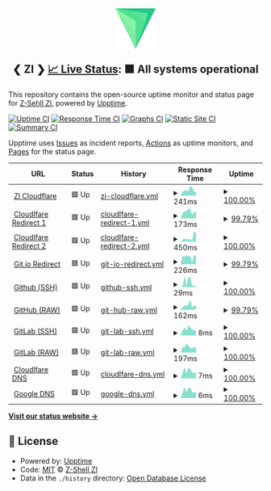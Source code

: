 <h2 align="center">
  <a href="https://github.com/z-shell/zi">
    <img src="https://github.com/z-shell/zi/raw/main/docs/images/logo.svg" alt="Logo" width="80" height="80" />
  </a>
  
  ❮ ZI ❯ [📈 Live Status](https://z-shell.github.io/uptime-status): <!--live status--> **🟩 All systems operational**

</h2>

This repository contains the open-source uptime monitor and status page for [Z-Sehll ZI](https://github.com/z-shell), powered by [Upptime](https://github.com/upptime/upptime).

[![Uptime CI](https://github.com/ss-o/upptime/workflows/Uptime%20CI/badge.svg)](https://github.com/z-shell/uptime-status/actions?query=workflow%3A%22Uptime+CI%22)
[![Response Time CI](https://github.com/ss-o/upptime/workflows/Response%20Time%20CI/badge.svg)](https://github.com/z-shell/uptime-status/actions?query=workflow%3A%22Response+Time+CI%22)
[![Graphs CI](https://github.com/ss-o/upptime/workflows/Graphs%20CI/badge.svg)](https://github.com/z-shell/uptime-status/actions?query=workflow%3A%22Graphs+CI%22)
[![Static Site CI](https://github.com/ss-o/upptime/workflows/Static%20Site%20CI/badge.svg)](https://github.com/z-shell/uptime-status/actions?query=workflow%3A%22Static+Site+CI%22)
[![Summary CI](https://github.com/z-shell/uptime-status/workflows/Summary%20CI/badge.svg)](https://github.com/z-shell/uptime-status/actions?query=workflow%3A%22Summary+CI%22)

Upptime uses [Issues](https://github.com/z-shell/uptime-status/issues) as incident reports, [Actions](https://github.com/z-shell/uptime-status/actions) as uptime monitors, and [Pages](https://z-shell.github.io/uptime-status) for the status page.

<!--start: status pages-->
<!-- This summary is generated by Upptime (https://github.com/upptime/upptime) -->
<!-- Do not edit this manually, your changes will be overwritten -->
<!-- prettier-ignore -->
| URL | Status | History | Response Time | Uptime |
| --- | ------ | ------- | ------------- | ------ |
| <img alt="" src="https://favicons.githubusercontent.com/z-shell.pages.dev" height="13"> [ZI Cloudflare](https://z-shell.pages.dev) | 🟩 Up | [zi-cloudflare.yml](https://github.com/z-shell/uptime-status/commits/HEAD/history/zi-cloudflare.yml) | <details><summary><img alt="Response time graph" src="./graphs/zi-cloudflare/response-time-week.png" height="20"> 241ms</summary><br><a href="https://z-shell.github.io/uptime-status/history/zi-cloudflare"><img alt="Response time 241" src="https://img.shields.io/endpoint?url=https%3A%2F%2Fraw.githubusercontent.com%2Fz-shell%2Fuptime-status%2FHEAD%2Fapi%2Fzi-cloudflare%2Fresponse-time.json"></a><br><a href="https://z-shell.github.io/uptime-status/history/zi-cloudflare"><img alt="24-hour response time 163" src="https://img.shields.io/endpoint?url=https%3A%2F%2Fraw.githubusercontent.com%2Fz-shell%2Fuptime-status%2FHEAD%2Fapi%2Fzi-cloudflare%2Fresponse-time-day.json"></a><br><a href="https://z-shell.github.io/uptime-status/history/zi-cloudflare"><img alt="7-day response time 241" src="https://img.shields.io/endpoint?url=https%3A%2F%2Fraw.githubusercontent.com%2Fz-shell%2Fuptime-status%2FHEAD%2Fapi%2Fzi-cloudflare%2Fresponse-time-week.json"></a><br><a href="https://z-shell.github.io/uptime-status/history/zi-cloudflare"><img alt="30-day response time 241" src="https://img.shields.io/endpoint?url=https%3A%2F%2Fraw.githubusercontent.com%2Fz-shell%2Fuptime-status%2FHEAD%2Fapi%2Fzi-cloudflare%2Fresponse-time-month.json"></a><br><a href="https://z-shell.github.io/uptime-status/history/zi-cloudflare"><img alt="1-year response time 241" src="https://img.shields.io/endpoint?url=https%3A%2F%2Fraw.githubusercontent.com%2Fz-shell%2Fuptime-status%2FHEAD%2Fapi%2Fzi-cloudflare%2Fresponse-time-year.json"></a></details> | <details><summary><a href="https://z-shell.github.io/uptime-status/history/zi-cloudflare">100.00%</a></summary><a href="https://z-shell.github.io/uptime-status/history/zi-cloudflare"><img alt="All-time uptime 99.87%" src="https://img.shields.io/endpoint?url=https%3A%2F%2Fraw.githubusercontent.com%2Fz-shell%2Fuptime-status%2FHEAD%2Fapi%2Fzi-cloudflare%2Fuptime.json"></a><br><a href="https://z-shell.github.io/uptime-status/history/zi-cloudflare"><img alt="24-hour uptime 100.00%" src="https://img.shields.io/endpoint?url=https%3A%2F%2Fraw.githubusercontent.com%2Fz-shell%2Fuptime-status%2FHEAD%2Fapi%2Fzi-cloudflare%2Fuptime-day.json"></a><br><a href="https://z-shell.github.io/uptime-status/history/zi-cloudflare"><img alt="7-day uptime 100.00%" src="https://img.shields.io/endpoint?url=https%3A%2F%2Fraw.githubusercontent.com%2Fz-shell%2Fuptime-status%2FHEAD%2Fapi%2Fzi-cloudflare%2Fuptime-week.json"></a><br><a href="https://z-shell.github.io/uptime-status/history/zi-cloudflare"><img alt="30-day uptime 99.87%" src="https://img.shields.io/endpoint?url=https%3A%2F%2Fraw.githubusercontent.com%2Fz-shell%2Fuptime-status%2FHEAD%2Fapi%2Fzi-cloudflare%2Fuptime-month.json"></a><br><a href="https://z-shell.github.io/uptime-status/history/zi-cloudflare"><img alt="1-year uptime 99.87%" src="https://img.shields.io/endpoint?url=https%3A%2F%2Fraw.githubusercontent.com%2Fz-shell%2Fuptime-status%2FHEAD%2Fapi%2Fzi-cloudflare%2Fuptime-year.json"></a></details>
| <img alt="" src="https://favicons.githubusercontent.com/z-shell.pages.dev" height="13"> [Cloudlfare Redirect 1](https://z-shell.pages.dev/i-hub) | 🟩 Up | [cloudlfare-redirect-1.yml](https://github.com/z-shell/uptime-status/commits/HEAD/history/cloudlfare-redirect-1.yml) | <details><summary><img alt="Response time graph" src="./graphs/cloudlfare-redirect-1/response-time-week.png" height="20"> 173ms</summary><br><a href="https://z-shell.github.io/uptime-status/history/cloudlfare-redirect-1"><img alt="Response time 201" src="https://img.shields.io/endpoint?url=https%3A%2F%2Fraw.githubusercontent.com%2Fz-shell%2Fuptime-status%2FHEAD%2Fapi%2Fcloudlfare-redirect-1%2Fresponse-time.json"></a><br><a href="https://z-shell.github.io/uptime-status/history/cloudlfare-redirect-1"><img alt="24-hour response time 144" src="https://img.shields.io/endpoint?url=https%3A%2F%2Fraw.githubusercontent.com%2Fz-shell%2Fuptime-status%2FHEAD%2Fapi%2Fcloudlfare-redirect-1%2Fresponse-time-day.json"></a><br><a href="https://z-shell.github.io/uptime-status/history/cloudlfare-redirect-1"><img alt="7-day response time 173" src="https://img.shields.io/endpoint?url=https%3A%2F%2Fraw.githubusercontent.com%2Fz-shell%2Fuptime-status%2FHEAD%2Fapi%2Fcloudlfare-redirect-1%2Fresponse-time-week.json"></a><br><a href="https://z-shell.github.io/uptime-status/history/cloudlfare-redirect-1"><img alt="30-day response time 179" src="https://img.shields.io/endpoint?url=https%3A%2F%2Fraw.githubusercontent.com%2Fz-shell%2Fuptime-status%2FHEAD%2Fapi%2Fcloudlfare-redirect-1%2Fresponse-time-month.json"></a><br><a href="https://z-shell.github.io/uptime-status/history/cloudlfare-redirect-1"><img alt="1-year response time 201" src="https://img.shields.io/endpoint?url=https%3A%2F%2Fraw.githubusercontent.com%2Fz-shell%2Fuptime-status%2FHEAD%2Fapi%2Fcloudlfare-redirect-1%2Fresponse-time-year.json"></a></details> | <details><summary><a href="https://z-shell.github.io/uptime-status/history/cloudlfare-redirect-1">99.79%</a></summary><a href="https://z-shell.github.io/uptime-status/history/cloudlfare-redirect-1"><img alt="All-time uptime 99.87%" src="https://img.shields.io/endpoint?url=https%3A%2F%2Fraw.githubusercontent.com%2Fz-shell%2Fuptime-status%2FHEAD%2Fapi%2Fcloudlfare-redirect-1%2Fuptime.json"></a><br><a href="https://z-shell.github.io/uptime-status/history/cloudlfare-redirect-1"><img alt="24-hour uptime 98.53%" src="https://img.shields.io/endpoint?url=https%3A%2F%2Fraw.githubusercontent.com%2Fz-shell%2Fuptime-status%2FHEAD%2Fapi%2Fcloudlfare-redirect-1%2Fuptime-day.json"></a><br><a href="https://z-shell.github.io/uptime-status/history/cloudlfare-redirect-1"><img alt="7-day uptime 99.79%" src="https://img.shields.io/endpoint?url=https%3A%2F%2Fraw.githubusercontent.com%2Fz-shell%2Fuptime-status%2FHEAD%2Fapi%2Fcloudlfare-redirect-1%2Fuptime-week.json"></a><br><a href="https://z-shell.github.io/uptime-status/history/cloudlfare-redirect-1"><img alt="30-day uptime 99.82%" src="https://img.shields.io/endpoint?url=https%3A%2F%2Fraw.githubusercontent.com%2Fz-shell%2Fuptime-status%2FHEAD%2Fapi%2Fcloudlfare-redirect-1%2Fuptime-month.json"></a><br><a href="https://z-shell.github.io/uptime-status/history/cloudlfare-redirect-1"><img alt="1-year uptime 99.87%" src="https://img.shields.io/endpoint?url=https%3A%2F%2Fraw.githubusercontent.com%2Fz-shell%2Fuptime-status%2FHEAD%2Fapi%2Fcloudlfare-redirect-1%2Fuptime-year.json"></a></details>
| <img alt="" src="https://favicons.githubusercontent.com/z-shell.pages.dev" height="13"> [Cloudlfare Redirect 2](https://z-shell.pages.dev/i-lab) | 🟩 Up | [cloudlfare-redirect-2.yml](https://github.com/z-shell/uptime-status/commits/HEAD/history/cloudlfare-redirect-2.yml) | <details><summary><img alt="Response time graph" src="./graphs/cloudlfare-redirect-2/response-time-week.png" height="20"> 450ms</summary><br><a href="https://z-shell.github.io/uptime-status/history/cloudlfare-redirect-2"><img alt="Response time 319" src="https://img.shields.io/endpoint?url=https%3A%2F%2Fraw.githubusercontent.com%2Fz-shell%2Fuptime-status%2FHEAD%2Fapi%2Fcloudlfare-redirect-2%2Fresponse-time.json"></a><br><a href="https://z-shell.github.io/uptime-status/history/cloudlfare-redirect-2"><img alt="24-hour response time 944" src="https://img.shields.io/endpoint?url=https%3A%2F%2Fraw.githubusercontent.com%2Fz-shell%2Fuptime-status%2FHEAD%2Fapi%2Fcloudlfare-redirect-2%2Fresponse-time-day.json"></a><br><a href="https://z-shell.github.io/uptime-status/history/cloudlfare-redirect-2"><img alt="7-day response time 450" src="https://img.shields.io/endpoint?url=https%3A%2F%2Fraw.githubusercontent.com%2Fz-shell%2Fuptime-status%2FHEAD%2Fapi%2Fcloudlfare-redirect-2%2Fresponse-time-week.json"></a><br><a href="https://z-shell.github.io/uptime-status/history/cloudlfare-redirect-2"><img alt="30-day response time 336" src="https://img.shields.io/endpoint?url=https%3A%2F%2Fraw.githubusercontent.com%2Fz-shell%2Fuptime-status%2FHEAD%2Fapi%2Fcloudlfare-redirect-2%2Fresponse-time-month.json"></a><br><a href="https://z-shell.github.io/uptime-status/history/cloudlfare-redirect-2"><img alt="1-year response time 319" src="https://img.shields.io/endpoint?url=https%3A%2F%2Fraw.githubusercontent.com%2Fz-shell%2Fuptime-status%2FHEAD%2Fapi%2Fcloudlfare-redirect-2%2Fresponse-time-year.json"></a></details> | <details><summary><a href="https://z-shell.github.io/uptime-status/history/cloudlfare-redirect-2">100.00%</a></summary><a href="https://z-shell.github.io/uptime-status/history/cloudlfare-redirect-2"><img alt="All-time uptime 99.90%" src="https://img.shields.io/endpoint?url=https%3A%2F%2Fraw.githubusercontent.com%2Fz-shell%2Fuptime-status%2FHEAD%2Fapi%2Fcloudlfare-redirect-2%2Fuptime.json"></a><br><a href="https://z-shell.github.io/uptime-status/history/cloudlfare-redirect-2"><img alt="24-hour uptime 100.00%" src="https://img.shields.io/endpoint?url=https%3A%2F%2Fraw.githubusercontent.com%2Fz-shell%2Fuptime-status%2FHEAD%2Fapi%2Fcloudlfare-redirect-2%2Fuptime-day.json"></a><br><a href="https://z-shell.github.io/uptime-status/history/cloudlfare-redirect-2"><img alt="7-day uptime 100.00%" src="https://img.shields.io/endpoint?url=https%3A%2F%2Fraw.githubusercontent.com%2Fz-shell%2Fuptime-status%2FHEAD%2Fapi%2Fcloudlfare-redirect-2%2Fuptime-week.json"></a><br><a href="https://z-shell.github.io/uptime-status/history/cloudlfare-redirect-2"><img alt="30-day uptime 99.87%" src="https://img.shields.io/endpoint?url=https%3A%2F%2Fraw.githubusercontent.com%2Fz-shell%2Fuptime-status%2FHEAD%2Fapi%2Fcloudlfare-redirect-2%2Fuptime-month.json"></a><br><a href="https://z-shell.github.io/uptime-status/history/cloudlfare-redirect-2"><img alt="1-year uptime 99.90%" src="https://img.shields.io/endpoint?url=https%3A%2F%2Fraw.githubusercontent.com%2Fz-shell%2Fuptime-status%2FHEAD%2Fapi%2Fcloudlfare-redirect-2%2Fuptime-year.json"></a></details>
| <img alt="" src="https://favicons.githubusercontent.com/git.io" height="13"> [Git.io Redirect](https://git.io/get-zi) | 🟩 Up | [git-io-redirect.yml](https://github.com/z-shell/uptime-status/commits/HEAD/history/git-io-redirect.yml) | <details><summary><img alt="Response time graph" src="./graphs/git-io-redirect/response-time-week.png" height="20"> 226ms</summary><br><a href="https://z-shell.github.io/uptime-status/history/git-io-redirect"><img alt="Response time 183" src="https://img.shields.io/endpoint?url=https%3A%2F%2Fraw.githubusercontent.com%2Fz-shell%2Fuptime-status%2FHEAD%2Fapi%2Fgit-io-redirect%2Fresponse-time.json"></a><br><a href="https://z-shell.github.io/uptime-status/history/git-io-redirect"><img alt="24-hour response time 235" src="https://img.shields.io/endpoint?url=https%3A%2F%2Fraw.githubusercontent.com%2Fz-shell%2Fuptime-status%2FHEAD%2Fapi%2Fgit-io-redirect%2Fresponse-time-day.json"></a><br><a href="https://z-shell.github.io/uptime-status/history/git-io-redirect"><img alt="7-day response time 226" src="https://img.shields.io/endpoint?url=https%3A%2F%2Fraw.githubusercontent.com%2Fz-shell%2Fuptime-status%2FHEAD%2Fapi%2Fgit-io-redirect%2Fresponse-time-week.json"></a><br><a href="https://z-shell.github.io/uptime-status/history/git-io-redirect"><img alt="30-day response time 190" src="https://img.shields.io/endpoint?url=https%3A%2F%2Fraw.githubusercontent.com%2Fz-shell%2Fuptime-status%2FHEAD%2Fapi%2Fgit-io-redirect%2Fresponse-time-month.json"></a><br><a href="https://z-shell.github.io/uptime-status/history/git-io-redirect"><img alt="1-year response time 183" src="https://img.shields.io/endpoint?url=https%3A%2F%2Fraw.githubusercontent.com%2Fz-shell%2Fuptime-status%2FHEAD%2Fapi%2Fgit-io-redirect%2Fresponse-time-year.json"></a></details> | <details><summary><a href="https://z-shell.github.io/uptime-status/history/git-io-redirect">99.79%</a></summary><a href="https://z-shell.github.io/uptime-status/history/git-io-redirect"><img alt="All-time uptime 99.96%" src="https://img.shields.io/endpoint?url=https%3A%2F%2Fraw.githubusercontent.com%2Fz-shell%2Fuptime-status%2FHEAD%2Fapi%2Fgit-io-redirect%2Fuptime.json"></a><br><a href="https://z-shell.github.io/uptime-status/history/git-io-redirect"><img alt="24-hour uptime 98.53%" src="https://img.shields.io/endpoint?url=https%3A%2F%2Fraw.githubusercontent.com%2Fz-shell%2Fuptime-status%2FHEAD%2Fapi%2Fgit-io-redirect%2Fuptime-day.json"></a><br><a href="https://z-shell.github.io/uptime-status/history/git-io-redirect"><img alt="7-day uptime 99.79%" src="https://img.shields.io/endpoint?url=https%3A%2F%2Fraw.githubusercontent.com%2Fz-shell%2Fuptime-status%2FHEAD%2Fapi%2Fgit-io-redirect%2Fuptime-week.json"></a><br><a href="https://z-shell.github.io/uptime-status/history/git-io-redirect"><img alt="30-day uptime 99.95%" src="https://img.shields.io/endpoint?url=https%3A%2F%2Fraw.githubusercontent.com%2Fz-shell%2Fuptime-status%2FHEAD%2Fapi%2Fgit-io-redirect%2Fuptime-month.json"></a><br><a href="https://z-shell.github.io/uptime-status/history/git-io-redirect"><img alt="1-year uptime 99.96%" src="https://img.shields.io/endpoint?url=https%3A%2F%2Fraw.githubusercontent.com%2Fz-shell%2Fuptime-status%2FHEAD%2Fapi%2Fgit-io-redirect%2Fuptime-year.json"></a></details>
| <img alt="" src="https://favicons.githubusercontent.com/null" height="13"> [Github (SSH)](github.com) | 🟩 Up | [github-ssh.yml](https://github.com/z-shell/uptime-status/commits/HEAD/history/github-ssh.yml) | <details><summary><img alt="Response time graph" src="./graphs/github-ssh/response-time-week.png" height="20"> 29ms</summary><br><a href="https://z-shell.github.io/uptime-status/history/github-ssh"><img alt="Response time 19" src="https://img.shields.io/endpoint?url=https%3A%2F%2Fraw.githubusercontent.com%2Fz-shell%2Fuptime-status%2FHEAD%2Fapi%2Fgithub-ssh%2Fresponse-time.json"></a><br><a href="https://z-shell.github.io/uptime-status/history/github-ssh"><img alt="24-hour response time 7" src="https://img.shields.io/endpoint?url=https%3A%2F%2Fraw.githubusercontent.com%2Fz-shell%2Fuptime-status%2FHEAD%2Fapi%2Fgithub-ssh%2Fresponse-time-day.json"></a><br><a href="https://z-shell.github.io/uptime-status/history/github-ssh"><img alt="7-day response time 29" src="https://img.shields.io/endpoint?url=https%3A%2F%2Fraw.githubusercontent.com%2Fz-shell%2Fuptime-status%2FHEAD%2Fapi%2Fgithub-ssh%2Fresponse-time-week.json"></a><br><a href="https://z-shell.github.io/uptime-status/history/github-ssh"><img alt="30-day response time 22" src="https://img.shields.io/endpoint?url=https%3A%2F%2Fraw.githubusercontent.com%2Fz-shell%2Fuptime-status%2FHEAD%2Fapi%2Fgithub-ssh%2Fresponse-time-month.json"></a><br><a href="https://z-shell.github.io/uptime-status/history/github-ssh"><img alt="1-year response time 19" src="https://img.shields.io/endpoint?url=https%3A%2F%2Fraw.githubusercontent.com%2Fz-shell%2Fuptime-status%2FHEAD%2Fapi%2Fgithub-ssh%2Fresponse-time-year.json"></a></details> | <details><summary><a href="https://z-shell.github.io/uptime-status/history/github-ssh">100.00%</a></summary><a href="https://z-shell.github.io/uptime-status/history/github-ssh"><img alt="All-time uptime 100.00%" src="https://img.shields.io/endpoint?url=https%3A%2F%2Fraw.githubusercontent.com%2Fz-shell%2Fuptime-status%2FHEAD%2Fapi%2Fgithub-ssh%2Fuptime.json"></a><br><a href="https://z-shell.github.io/uptime-status/history/github-ssh"><img alt="24-hour uptime 100.00%" src="https://img.shields.io/endpoint?url=https%3A%2F%2Fraw.githubusercontent.com%2Fz-shell%2Fuptime-status%2FHEAD%2Fapi%2Fgithub-ssh%2Fuptime-day.json"></a><br><a href="https://z-shell.github.io/uptime-status/history/github-ssh"><img alt="7-day uptime 100.00%" src="https://img.shields.io/endpoint?url=https%3A%2F%2Fraw.githubusercontent.com%2Fz-shell%2Fuptime-status%2FHEAD%2Fapi%2Fgithub-ssh%2Fuptime-week.json"></a><br><a href="https://z-shell.github.io/uptime-status/history/github-ssh"><img alt="30-day uptime 100.00%" src="https://img.shields.io/endpoint?url=https%3A%2F%2Fraw.githubusercontent.com%2Fz-shell%2Fuptime-status%2FHEAD%2Fapi%2Fgithub-ssh%2Fuptime-month.json"></a><br><a href="https://z-shell.github.io/uptime-status/history/github-ssh"><img alt="1-year uptime 100.00%" src="https://img.shields.io/endpoint?url=https%3A%2F%2Fraw.githubusercontent.com%2Fz-shell%2Fuptime-status%2FHEAD%2Fapi%2Fgithub-ssh%2Fuptime-year.json"></a></details>
| <img alt="" src="https://favicons.githubusercontent.com/raw.githubusercontent.com" height="13"> [GitHub (RAW)](https://raw.githubusercontent.com/z-shell/zi/main/docs/README.md) | 🟩 Up | [git-hub-raw.yml](https://github.com/z-shell/uptime-status/commits/HEAD/history/git-hub-raw.yml) | <details><summary><img alt="Response time graph" src="./graphs/git-hub-raw/response-time-week.png" height="20"> 162ms</summary><br><a href="https://z-shell.github.io/uptime-status/history/git-hub-raw"><img alt="Response time 116" src="https://img.shields.io/endpoint?url=https%3A%2F%2Fraw.githubusercontent.com%2Fz-shell%2Fuptime-status%2FHEAD%2Fapi%2Fgit-hub-raw%2Fresponse-time.json"></a><br><a href="https://z-shell.github.io/uptime-status/history/git-hub-raw"><img alt="24-hour response time 171" src="https://img.shields.io/endpoint?url=https%3A%2F%2Fraw.githubusercontent.com%2Fz-shell%2Fuptime-status%2FHEAD%2Fapi%2Fgit-hub-raw%2Fresponse-time-day.json"></a><br><a href="https://z-shell.github.io/uptime-status/history/git-hub-raw"><img alt="7-day response time 162" src="https://img.shields.io/endpoint?url=https%3A%2F%2Fraw.githubusercontent.com%2Fz-shell%2Fuptime-status%2FHEAD%2Fapi%2Fgit-hub-raw%2Fresponse-time-week.json"></a><br><a href="https://z-shell.github.io/uptime-status/history/git-hub-raw"><img alt="30-day response time 119" src="https://img.shields.io/endpoint?url=https%3A%2F%2Fraw.githubusercontent.com%2Fz-shell%2Fuptime-status%2FHEAD%2Fapi%2Fgit-hub-raw%2Fresponse-time-month.json"></a><br><a href="https://z-shell.github.io/uptime-status/history/git-hub-raw"><img alt="1-year response time 116" src="https://img.shields.io/endpoint?url=https%3A%2F%2Fraw.githubusercontent.com%2Fz-shell%2Fuptime-status%2FHEAD%2Fapi%2Fgit-hub-raw%2Fresponse-time-year.json"></a></details> | <details><summary><a href="https://z-shell.github.io/uptime-status/history/git-hub-raw">99.79%</a></summary><a href="https://z-shell.github.io/uptime-status/history/git-hub-raw"><img alt="All-time uptime 99.96%" src="https://img.shields.io/endpoint?url=https%3A%2F%2Fraw.githubusercontent.com%2Fz-shell%2Fuptime-status%2FHEAD%2Fapi%2Fgit-hub-raw%2Fuptime.json"></a><br><a href="https://z-shell.github.io/uptime-status/history/git-hub-raw"><img alt="24-hour uptime 98.53%" src="https://img.shields.io/endpoint?url=https%3A%2F%2Fraw.githubusercontent.com%2Fz-shell%2Fuptime-status%2FHEAD%2Fapi%2Fgit-hub-raw%2Fuptime-day.json"></a><br><a href="https://z-shell.github.io/uptime-status/history/git-hub-raw"><img alt="7-day uptime 99.79%" src="https://img.shields.io/endpoint?url=https%3A%2F%2Fraw.githubusercontent.com%2Fz-shell%2Fuptime-status%2FHEAD%2Fapi%2Fgit-hub-raw%2Fuptime-week.json"></a><br><a href="https://z-shell.github.io/uptime-status/history/git-hub-raw"><img alt="30-day uptime 99.95%" src="https://img.shields.io/endpoint?url=https%3A%2F%2Fraw.githubusercontent.com%2Fz-shell%2Fuptime-status%2FHEAD%2Fapi%2Fgit-hub-raw%2Fuptime-month.json"></a><br><a href="https://z-shell.github.io/uptime-status/history/git-hub-raw"><img alt="1-year uptime 99.96%" src="https://img.shields.io/endpoint?url=https%3A%2F%2Fraw.githubusercontent.com%2Fz-shell%2Fuptime-status%2FHEAD%2Fapi%2Fgit-hub-raw%2Fuptime-year.json"></a></details>
| <img alt="" src="https://favicons.githubusercontent.com/null" height="13"> [GitLab (SSH)](gitlab.com) | 🟩 Up | [git-lab-ssh.yml](https://github.com/z-shell/uptime-status/commits/HEAD/history/git-lab-ssh.yml) | <details><summary><img alt="Response time graph" src="./graphs/git-lab-ssh/response-time-week.png" height="20"> 8ms</summary><br><a href="https://z-shell.github.io/uptime-status/history/git-lab-ssh"><img alt="Response time 7" src="https://img.shields.io/endpoint?url=https%3A%2F%2Fraw.githubusercontent.com%2Fz-shell%2Fuptime-status%2FHEAD%2Fapi%2Fgit-lab-ssh%2Fresponse-time.json"></a><br><a href="https://z-shell.github.io/uptime-status/history/git-lab-ssh"><img alt="24-hour response time 6" src="https://img.shields.io/endpoint?url=https%3A%2F%2Fraw.githubusercontent.com%2Fz-shell%2Fuptime-status%2FHEAD%2Fapi%2Fgit-lab-ssh%2Fresponse-time-day.json"></a><br><a href="https://z-shell.github.io/uptime-status/history/git-lab-ssh"><img alt="7-day response time 8" src="https://img.shields.io/endpoint?url=https%3A%2F%2Fraw.githubusercontent.com%2Fz-shell%2Fuptime-status%2FHEAD%2Fapi%2Fgit-lab-ssh%2Fresponse-time-week.json"></a><br><a href="https://z-shell.github.io/uptime-status/history/git-lab-ssh"><img alt="30-day response time 7" src="https://img.shields.io/endpoint?url=https%3A%2F%2Fraw.githubusercontent.com%2Fz-shell%2Fuptime-status%2FHEAD%2Fapi%2Fgit-lab-ssh%2Fresponse-time-month.json"></a><br><a href="https://z-shell.github.io/uptime-status/history/git-lab-ssh"><img alt="1-year response time 7" src="https://img.shields.io/endpoint?url=https%3A%2F%2Fraw.githubusercontent.com%2Fz-shell%2Fuptime-status%2FHEAD%2Fapi%2Fgit-lab-ssh%2Fresponse-time-year.json"></a></details> | <details><summary><a href="https://z-shell.github.io/uptime-status/history/git-lab-ssh">100.00%</a></summary><a href="https://z-shell.github.io/uptime-status/history/git-lab-ssh"><img alt="All-time uptime 100.00%" src="https://img.shields.io/endpoint?url=https%3A%2F%2Fraw.githubusercontent.com%2Fz-shell%2Fuptime-status%2FHEAD%2Fapi%2Fgit-lab-ssh%2Fuptime.json"></a><br><a href="https://z-shell.github.io/uptime-status/history/git-lab-ssh"><img alt="24-hour uptime 100.00%" src="https://img.shields.io/endpoint?url=https%3A%2F%2Fraw.githubusercontent.com%2Fz-shell%2Fuptime-status%2FHEAD%2Fapi%2Fgit-lab-ssh%2Fuptime-day.json"></a><br><a href="https://z-shell.github.io/uptime-status/history/git-lab-ssh"><img alt="7-day uptime 100.00%" src="https://img.shields.io/endpoint?url=https%3A%2F%2Fraw.githubusercontent.com%2Fz-shell%2Fuptime-status%2FHEAD%2Fapi%2Fgit-lab-ssh%2Fuptime-week.json"></a><br><a href="https://z-shell.github.io/uptime-status/history/git-lab-ssh"><img alt="30-day uptime 100.00%" src="https://img.shields.io/endpoint?url=https%3A%2F%2Fraw.githubusercontent.com%2Fz-shell%2Fuptime-status%2FHEAD%2Fapi%2Fgit-lab-ssh%2Fuptime-month.json"></a><br><a href="https://z-shell.github.io/uptime-status/history/git-lab-ssh"><img alt="1-year uptime 100.00%" src="https://img.shields.io/endpoint?url=https%3A%2F%2Fraw.githubusercontent.com%2Fz-shell%2Fuptime-status%2FHEAD%2Fapi%2Fgit-lab-ssh%2Fuptime-year.json"></a></details>
| <img alt="" src="https://favicons.githubusercontent.com/gitlab.com" height="13"> [GitLab (RAW)](https://gitlab.com/ss-o/zi/-/raw/main/docs/README.md) | 🟩 Up | [git-lab-raw.yml](https://github.com/z-shell/uptime-status/commits/HEAD/history/git-lab-raw.yml) | <details><summary><img alt="Response time graph" src="./graphs/git-lab-raw/response-time-week.png" height="20"> 197ms</summary><br><a href="https://z-shell.github.io/uptime-status/history/git-lab-raw"><img alt="Response time 217" src="https://img.shields.io/endpoint?url=https%3A%2F%2Fraw.githubusercontent.com%2Fz-shell%2Fuptime-status%2FHEAD%2Fapi%2Fgit-lab-raw%2Fresponse-time.json"></a><br><a href="https://z-shell.github.io/uptime-status/history/git-lab-raw"><img alt="24-hour response time 160" src="https://img.shields.io/endpoint?url=https%3A%2F%2Fraw.githubusercontent.com%2Fz-shell%2Fuptime-status%2FHEAD%2Fapi%2Fgit-lab-raw%2Fresponse-time-day.json"></a><br><a href="https://z-shell.github.io/uptime-status/history/git-lab-raw"><img alt="7-day response time 197" src="https://img.shields.io/endpoint?url=https%3A%2F%2Fraw.githubusercontent.com%2Fz-shell%2Fuptime-status%2FHEAD%2Fapi%2Fgit-lab-raw%2Fresponse-time-week.json"></a><br><a href="https://z-shell.github.io/uptime-status/history/git-lab-raw"><img alt="30-day response time 236" src="https://img.shields.io/endpoint?url=https%3A%2F%2Fraw.githubusercontent.com%2Fz-shell%2Fuptime-status%2FHEAD%2Fapi%2Fgit-lab-raw%2Fresponse-time-month.json"></a><br><a href="https://z-shell.github.io/uptime-status/history/git-lab-raw"><img alt="1-year response time 217" src="https://img.shields.io/endpoint?url=https%3A%2F%2Fraw.githubusercontent.com%2Fz-shell%2Fuptime-status%2FHEAD%2Fapi%2Fgit-lab-raw%2Fresponse-time-year.json"></a></details> | <details><summary><a href="https://z-shell.github.io/uptime-status/history/git-lab-raw">100.00%</a></summary><a href="https://z-shell.github.io/uptime-status/history/git-lab-raw"><img alt="All-time uptime 100.00%" src="https://img.shields.io/endpoint?url=https%3A%2F%2Fraw.githubusercontent.com%2Fz-shell%2Fuptime-status%2FHEAD%2Fapi%2Fgit-lab-raw%2Fuptime.json"></a><br><a href="https://z-shell.github.io/uptime-status/history/git-lab-raw"><img alt="24-hour uptime 100.00%" src="https://img.shields.io/endpoint?url=https%3A%2F%2Fraw.githubusercontent.com%2Fz-shell%2Fuptime-status%2FHEAD%2Fapi%2Fgit-lab-raw%2Fuptime-day.json"></a><br><a href="https://z-shell.github.io/uptime-status/history/git-lab-raw"><img alt="7-day uptime 100.00%" src="https://img.shields.io/endpoint?url=https%3A%2F%2Fraw.githubusercontent.com%2Fz-shell%2Fuptime-status%2FHEAD%2Fapi%2Fgit-lab-raw%2Fuptime-week.json"></a><br><a href="https://z-shell.github.io/uptime-status/history/git-lab-raw"><img alt="30-day uptime 100.00%" src="https://img.shields.io/endpoint?url=https%3A%2F%2Fraw.githubusercontent.com%2Fz-shell%2Fuptime-status%2FHEAD%2Fapi%2Fgit-lab-raw%2Fuptime-month.json"></a><br><a href="https://z-shell.github.io/uptime-status/history/git-lab-raw"><img alt="1-year uptime 100.00%" src="https://img.shields.io/endpoint?url=https%3A%2F%2Fraw.githubusercontent.com%2Fz-shell%2Fuptime-status%2FHEAD%2Fapi%2Fgit-lab-raw%2Fuptime-year.json"></a></details>
| <img alt="" src="https://favicons.githubusercontent.com/null" height="13"> [Cloudlfare DNS](1.1.1.1) | 🟩 Up | [cloudlfare-dns.yml](https://github.com/z-shell/uptime-status/commits/HEAD/history/cloudlfare-dns.yml) | <details><summary><img alt="Response time graph" src="./graphs/cloudlfare-dns/response-time-week.png" height="20"> 7ms</summary><br><a href="https://z-shell.github.io/uptime-status/history/cloudlfare-dns"><img alt="Response time 12" src="https://img.shields.io/endpoint?url=https%3A%2F%2Fraw.githubusercontent.com%2Fz-shell%2Fuptime-status%2FHEAD%2Fapi%2Fcloudlfare-dns%2Fresponse-time.json"></a><br><a href="https://z-shell.github.io/uptime-status/history/cloudlfare-dns"><img alt="24-hour response time 6" src="https://img.shields.io/endpoint?url=https%3A%2F%2Fraw.githubusercontent.com%2Fz-shell%2Fuptime-status%2FHEAD%2Fapi%2Fcloudlfare-dns%2Fresponse-time-day.json"></a><br><a href="https://z-shell.github.io/uptime-status/history/cloudlfare-dns"><img alt="7-day response time 7" src="https://img.shields.io/endpoint?url=https%3A%2F%2Fraw.githubusercontent.com%2Fz-shell%2Fuptime-status%2FHEAD%2Fapi%2Fcloudlfare-dns%2Fresponse-time-week.json"></a><br><a href="https://z-shell.github.io/uptime-status/history/cloudlfare-dns"><img alt="30-day response time 13" src="https://img.shields.io/endpoint?url=https%3A%2F%2Fraw.githubusercontent.com%2Fz-shell%2Fuptime-status%2FHEAD%2Fapi%2Fcloudlfare-dns%2Fresponse-time-month.json"></a><br><a href="https://z-shell.github.io/uptime-status/history/cloudlfare-dns"><img alt="1-year response time 12" src="https://img.shields.io/endpoint?url=https%3A%2F%2Fraw.githubusercontent.com%2Fz-shell%2Fuptime-status%2FHEAD%2Fapi%2Fcloudlfare-dns%2Fresponse-time-year.json"></a></details> | <details><summary><a href="https://z-shell.github.io/uptime-status/history/cloudlfare-dns">100.00%</a></summary><a href="https://z-shell.github.io/uptime-status/history/cloudlfare-dns"><img alt="All-time uptime 100.00%" src="https://img.shields.io/endpoint?url=https%3A%2F%2Fraw.githubusercontent.com%2Fz-shell%2Fuptime-status%2FHEAD%2Fapi%2Fcloudlfare-dns%2Fuptime.json"></a><br><a href="https://z-shell.github.io/uptime-status/history/cloudlfare-dns"><img alt="24-hour uptime 100.00%" src="https://img.shields.io/endpoint?url=https%3A%2F%2Fraw.githubusercontent.com%2Fz-shell%2Fuptime-status%2FHEAD%2Fapi%2Fcloudlfare-dns%2Fuptime-day.json"></a><br><a href="https://z-shell.github.io/uptime-status/history/cloudlfare-dns"><img alt="7-day uptime 100.00%" src="https://img.shields.io/endpoint?url=https%3A%2F%2Fraw.githubusercontent.com%2Fz-shell%2Fuptime-status%2FHEAD%2Fapi%2Fcloudlfare-dns%2Fuptime-week.json"></a><br><a href="https://z-shell.github.io/uptime-status/history/cloudlfare-dns"><img alt="30-day uptime 100.00%" src="https://img.shields.io/endpoint?url=https%3A%2F%2Fraw.githubusercontent.com%2Fz-shell%2Fuptime-status%2FHEAD%2Fapi%2Fcloudlfare-dns%2Fuptime-month.json"></a><br><a href="https://z-shell.github.io/uptime-status/history/cloudlfare-dns"><img alt="1-year uptime 100.00%" src="https://img.shields.io/endpoint?url=https%3A%2F%2Fraw.githubusercontent.com%2Fz-shell%2Fuptime-status%2FHEAD%2Fapi%2Fcloudlfare-dns%2Fuptime-year.json"></a></details>
| <img alt="" src="https://favicons.githubusercontent.com/null" height="13"> [Google DNS](8.8.8.8) | 🟩 Up | [google-dns.yml](https://github.com/z-shell/uptime-status/commits/HEAD/history/google-dns.yml) | <details><summary><img alt="Response time graph" src="./graphs/google-dns/response-time-week.png" height="20"> 6ms</summary><br><a href="https://z-shell.github.io/uptime-status/history/google-dns"><img alt="Response time 14" src="https://img.shields.io/endpoint?url=https%3A%2F%2Fraw.githubusercontent.com%2Fz-shell%2Fuptime-status%2FHEAD%2Fapi%2Fgoogle-dns%2Fresponse-time.json"></a><br><a href="https://z-shell.github.io/uptime-status/history/google-dns"><img alt="24-hour response time 5" src="https://img.shields.io/endpoint?url=https%3A%2F%2Fraw.githubusercontent.com%2Fz-shell%2Fuptime-status%2FHEAD%2Fapi%2Fgoogle-dns%2Fresponse-time-day.json"></a><br><a href="https://z-shell.github.io/uptime-status/history/google-dns"><img alt="7-day response time 6" src="https://img.shields.io/endpoint?url=https%3A%2F%2Fraw.githubusercontent.com%2Fz-shell%2Fuptime-status%2FHEAD%2Fapi%2Fgoogle-dns%2Fresponse-time-week.json"></a><br><a href="https://z-shell.github.io/uptime-status/history/google-dns"><img alt="30-day response time 14" src="https://img.shields.io/endpoint?url=https%3A%2F%2Fraw.githubusercontent.com%2Fz-shell%2Fuptime-status%2FHEAD%2Fapi%2Fgoogle-dns%2Fresponse-time-month.json"></a><br><a href="https://z-shell.github.io/uptime-status/history/google-dns"><img alt="1-year response time 14" src="https://img.shields.io/endpoint?url=https%3A%2F%2Fraw.githubusercontent.com%2Fz-shell%2Fuptime-status%2FHEAD%2Fapi%2Fgoogle-dns%2Fresponse-time-year.json"></a></details> | <details><summary><a href="https://z-shell.github.io/uptime-status/history/google-dns">100.00%</a></summary><a href="https://z-shell.github.io/uptime-status/history/google-dns"><img alt="All-time uptime 100.00%" src="https://img.shields.io/endpoint?url=https%3A%2F%2Fraw.githubusercontent.com%2Fz-shell%2Fuptime-status%2FHEAD%2Fapi%2Fgoogle-dns%2Fuptime.json"></a><br><a href="https://z-shell.github.io/uptime-status/history/google-dns"><img alt="24-hour uptime 100.00%" src="https://img.shields.io/endpoint?url=https%3A%2F%2Fraw.githubusercontent.com%2Fz-shell%2Fuptime-status%2FHEAD%2Fapi%2Fgoogle-dns%2Fuptime-day.json"></a><br><a href="https://z-shell.github.io/uptime-status/history/google-dns"><img alt="7-day uptime 100.00%" src="https://img.shields.io/endpoint?url=https%3A%2F%2Fraw.githubusercontent.com%2Fz-shell%2Fuptime-status%2FHEAD%2Fapi%2Fgoogle-dns%2Fuptime-week.json"></a><br><a href="https://z-shell.github.io/uptime-status/history/google-dns"><img alt="30-day uptime 100.00%" src="https://img.shields.io/endpoint?url=https%3A%2F%2Fraw.githubusercontent.com%2Fz-shell%2Fuptime-status%2FHEAD%2Fapi%2Fgoogle-dns%2Fuptime-month.json"></a><br><a href="https://z-shell.github.io/uptime-status/history/google-dns"><img alt="1-year uptime 100.00%" src="https://img.shields.io/endpoint?url=https%3A%2F%2Fraw.githubusercontent.com%2Fz-shell%2Fuptime-status%2FHEAD%2Fapi%2Fgoogle-dns%2Fuptime-year.json"></a></details>

<!--end: status pages-->

[**Visit our status website →**](https://z-shell.github.io/uptime-status)

## 📄 License

- Powered by: [Upptime](https://github.com/upptime/upptime)
- Code: [MIT](./LICENSE) © [Z-Shell ZI](https://z-shell.github.io/uptime-status)
- Data in the `./history` directory: [Open Database License](https://opendatacommons.org/licenses/odbl/1-0/)
